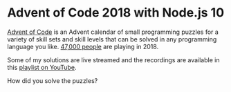 # Advent of Code 2018 with Node.js 10

[Advent of Code](https://adventofcode.com/2018/about) is an Advent
calendar of small programming puzzles
for a variety of skill sets and skill levels that can be
solved in any programming language you like.
[47,000 people](https://adventofcode.com/2018/stats) are playing in 2018.

Some of my solutions are live streamed and the recordings are available in this
[playlist on YouTube](https://www.youtube.com/playlist?list=PL65pp6Tpk6913swH54jCu6VWGgWUV-5tV).

How did you solve the puzzles?